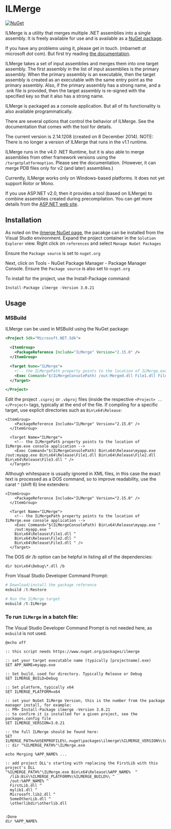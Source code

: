 # ILMerge

[![NuGet](https://img.shields.io/nuget/v/ILMerge.svg?style=flat-square&label=nuget)](https://www.nuget.org/packages/ILMerge/)

ILMerge is a utility that merges multiple .NET assemblies into a single assembly.
It is freely available for use and is available as a [NuGet package](https://www.nuget.org/packages/ilmerge).

If you have any problems using it, please get in touch. (mbarnett _at_ microsoft _dot_ com).
But first try reading [the documentation](ilmerge-manual.md).

ILMerge takes a set of input assemblies and merges them into one target assembly.
The first assembly in the list of input assemblies is the primary assembly.
When the primary assembly is an executable,
then the target assembly is created as an executable with the same entry point as the primary assembly.
Also, if the primary assembly has a strong name, and a .snk file is provided,
then the target assembly is re-signed with the specified key so that it also has a strong name.

ILMerge is packaged as a console application.
But all of its functionality is also available programmatically.

There are several options that control the behavior of ILMerge.
See the documentation that comes with the tool for details.

The current version is 2.14.1208 (created on 8 December 2014).
NOTE: There is no longer a version of ILMerge that runs in the v1.1 runtime.

ILMerge runs in the v4.0 .NET Runtime,
but it is also able to merge assemblies from other framework versions using the `/targetplatformoption`.
Please see the documentation.
(However, it can merge PDB files only for v2 (and later) assemblies.)

Currently, ILMerge works only on Windows-based platforms. It does not yet support Rotor or Mono.

If you use ASP.NET v2.0, then it provides a tool (based on ILMerge) to combine assemblies created during precompilation.
You can get more details from the [ASP.NET web site](http://msdn.microsoft.com/en-us/library/bb397866.aspx).

## Installation

As noted on the [ilmerge NuGet page](https://www.nuget.org/packages/ilmerge), the pacakge can be installed from the Visual Studio environment. Expand the project container in the `Solution Explorer` view. Right click on `references` and select `Manage NuGet Packages`

Ensure the `Package source` is set to `nuget.org`

Next, click on Tools - NuGet Package Manager - Package Manager Console. Ensure the `Package source` is also set to `nuget.org` 

To install for the project, use the Install-Package command:

```
Install-Package ilmerge -Version 3.0.21
```

## Usage

### MSBuild

ILMerge can be used in MSBuild using the NuGet package:

```xml
<Project Sdk="Microsoft.NET.Sdk">

  <ItemGroup>
    <PackageReference Include="ILMerge" Version="2.15.0" />
  </ItemGroup>

  <Target Name="ILMerge">
    <!-- the ILMergePath property points to the location of ILMerge.exe console application -->
    <Exec Command="$(ILMergeConsolePath) /out:Merged.dll File1.dll File2.dll" />
  </Target>

</Project>
```

Edit the project `.csproj` or `.vbproj` files (inside the respective `<Project> .. </Project>` tags, typically at the end of the file. If compiling for a specific target, use explicit directories such as `Bin\x64\Release`:


```
<ItemGroup>
    <PackageReference Include="ILMerge" Version="2.15.0" />
  </ItemGroup>

  <Target Name="ILMerge">
    <!-- the ILMergePath property points to the location of ILMerge.exe console application -->
    <Exec Command="$(ILMergeConsolePath) Bin\x64\Release\myapp.exe  /out:myapp.exe Bin\x64\Release\File1.dll Bin\x64\Release\File2.dll Bin\x64\Release\File3.dll " />
  </Target>
```
Although whitespace is usually ignored in XML files, in this case the exact text is processed as a DOS command, so to improve readability, use the carat `^` (shift 6) line extenders:

```
<ItemGroup>
    <PackageReference Include="ILMerge" Version="2.15.0" />
  </ItemGroup>

  <Target Name="ILMerge">
    <!-- the ILMergePath property points to the location of ILMerge.exe console application -->
    <Exec Command="$(ILMergeConsolePath) Bin\x64\Release\myapp.exe ^
    /out:myapp.exe ^
    Bin\x64\Release\File1.dll ^
    Bin\x64\Release\File2.dll ^ 
    Bin\x64\Release\File3.dll " />
  </Target>
```

The DOS dir /b option can be helpful in listing all of the dependencies:
```
dir bin\x64\Debug\*.dll /b
```

From Visual Studio Developer Command Prompt:
```ps1
# Download/install the package reference
msbuild /t:Restore

# Run the ILMerge target
msbuild /t:ILMerge
```

### To run `ILMerge` in a batch file:

The Visual Studio Developer Command Prompt is not needed here, as `msbuild` is not used.

```
@echo off

:: this script needs https://www.nuget.org/packages/ilmerge

:: set your target executable name (typically [projectname].exe)
SET APP_NAME=myapp.exe

:: Set build, used for directory. Typically Release or Debug
SET ILMERGE_BUILD=Debug

:: Set platform, typically x64
SET ILMERGE_PLATFORM=x64

:: set your NuGet ILMerge Version, this is the number from the package manager install, for example:
:: PM> Install-Package ilmerge -Version 3.0.21
:: to confirm it is installed for a given project, see the packages.config file
SET ILMERGE_VERSION=3.0.21

:: the full ILMerge should be found here:
SET ILMERGE_PATH=%USERPROFILE%\.nuget\packages\ilmerge\%ILMERGE_VERSION%\tools\net452
:: dir "%ILMERGE_PATH%"\ILMerge.exe

echo Merging %APP_NAME% ...

:: add project DLL's starting with replacing the FirstLib with this project's DLL
"%ILMERGE_PATH%"\ILMerge.exe Bin\x64\Release\%APP_NAME%  ^
  /lib:Bin\%ILMERGE_PLATFORM%\%ILMERGE_BUILD%\ ^
  /out:%APP_NAME% ^
  FirstLib.dll ^
  mylib1.dll ^
  Microsoft.lib2.dll ^
  SomeOtherLib.dll ^
  \otherlibdir\otherlib.dll 


:Done
dir %APP_NAME%
```


